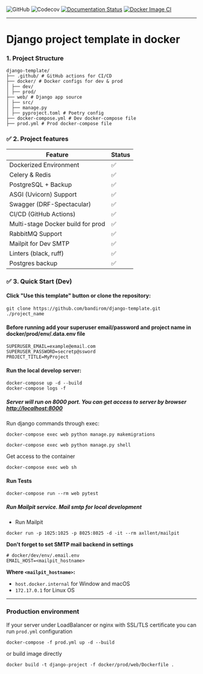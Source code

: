 ![GitHub](https://img.shields.io/github/license/bandirom/DjangoTemplateWithDocker?style=plastic)
![Codecov](https://img.shields.io/codecov/c/gh/bandirom/DjangoTemplateWithDocker?style=plastic)
[![Documentation Status](https://readthedocs.org/projects/djangotemplatewithdocker/badge/?version=latest)](https://djangotemplatewithdocker.readthedocs.io/en/latest/?badge=latest)
[![Docker Image CI](https://github.com/bandirom/DjangoTemplateWithDocker/actions/workflows/main.yml/badge.svg?branch=master)](https://github.com/bandirom/DjangoTemplateWithDocker/actions/workflows/main.yml)

---

# Django project template in docker


### 1. Project Structure

```text
django-template/
├── .github/ # GitHub actions for CI/CD
├── docker/ # Docker configs for dev & prod
│ ├── dev/
│ ├── prod/
├── web/ # Django app source
│ ├── src/
│ ├── manage.py
│ ├── pyproject.toml # Poetry config
├── docker-compose.yml # Dev docker-compose file
├── prod.yml # Prod docker-compose file
```


### ✅ **2. Project features**
| Feature                           | Status |
|-----------------------------------|--------|
| Dockerized Environment            | ✅      |
| Celery & Redis                    | ✅      |
| PostgreSQL + Backup               | ✅      |
| ASGI (Uvicorn) Support            | ✅      |
| Swagger (DRF-Spectacular)         | ✅      |
| CI/CD (GitHub Actions)            | ✅      |
| Multi-stage Docker build for prod | ✅      |
| RabbitMQ Support                  | ✅      |
| Mailpit for Dev SMTP              | ✅      |
| Linters (black, ruff)             | ✅      |
| Postgres backup                   | ✅      |



### ✅ **3. Quick Start (Dev)**

#### Click "Use this template" button or clone the repository:

```shell
git clone https://github.com/bandirom/django-template.git ./project_name
```


#### Before running add your superuser email/password and project name in docker/prod/env/.data.env file

```dotenv
SUPERUSER_EMAIL=example@email.com
SUPERUSER_PASSWORD=secretp@ssword
PROJECT_TITLE=MyProject
```

#### Run the local develop server:

```shell
docker-compose up -d --build
docker-compose logs -f
```
    
##### Server will run on 8000 port. You can get access to server by browser [http://localhost:8000](http://localhost:8000)

Run django commands through exec:
```shell
docker-compose exec web python manage.py makemigrations

docker-compose exec web python manage.py shell
```

Get access to the container
```shell
docker-compose exec web sh
```

#### Run Tests
```shell
docker-compose run --rm web pytest
```


##### Run Mailpit service. Mail smtp for local development

* Run Mailpit
```shell
docker run -p 1025:1025 -p 8025:8025 -d -it --rm axllent/mailpit
```

**Don't forget to set SMTP mail backend in settings**

```dotenv
# docker/dev/env/.email.env
EMAIL_HOST=<mailpit_hostname>
```

**Where `<mailpit_hostname>`:**
* `host.docker.internal` for Window and macOS
* `172.17.0.1` for Linux OS

---

### Production environment

If your server under LoadBalancer or nginx with SSL/TLS certificate you can run `prod.yml` configuration

```shell
docker-compose -f prod.yml up -d --build
```

or build image directly

```shell
docker build -t django-project -f docker/prod/web/Dockerfile .
```
